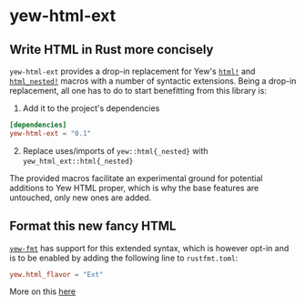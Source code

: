 # yew-html-ext
## Write HTML in Rust more concisely
`yew-html-ext` provides a drop-in replacement for Yew's [`html!`](https://docs.rs/yew/latest/yew/macro.html.html)
and [`html_nested!`](https://docs.rs/yew/latest/yew/macro.html_nested.html) macros with 
a number of syntactic extensions. Being a drop-in replacement, all one has to do to start benefitting from this library is:

1. Add it to the project's dependencies
```toml
[dependencies]
yew-html-ext = "0.1"
```
2. Replace uses/imports of `yew::html{_nested}` with `yew_html_ext::html{_nested}`

The provided macros facilitate an experimental ground for potential additions to Yew HTML proper,
which is why the base features are untouched, only new ones are added.

## Format this new fancy HTML
[`yew-fmt`](https://github.com/schvv31n/yew-fmt) has support for this extended syntax,
which is however opt-in and is to be enabled by adding the following line to `rustfmt.toml`:
```toml
yew.html_flavor = "Ext"
```
More on this [here](https://github.com/schvv31n/yew-fmt?tab=readme-ov-file#yewhtml_flavor)
